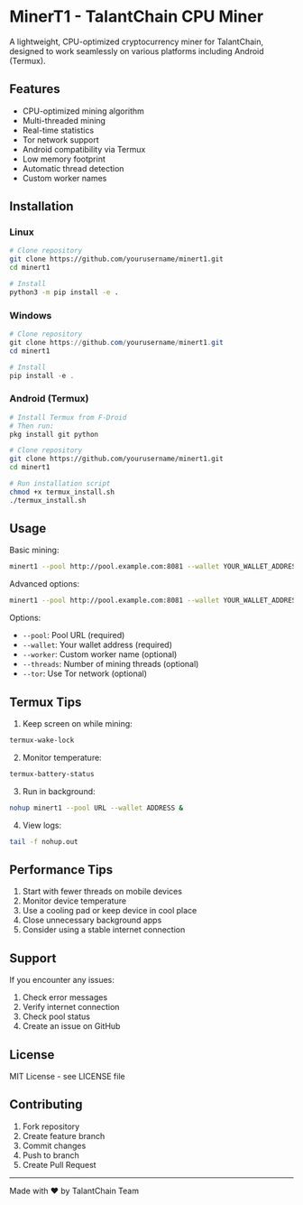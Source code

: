 # MinerT1 - TalantChain CPU Miner

A lightweight, CPU-optimized cryptocurrency miner for TalantChain, designed to work seamlessly on various platforms including Android (Termux).

## Features

- CPU-optimized mining algorithm
- Multi-threaded mining
- Real-time statistics
- Tor network support
- Android compatibility via Termux
- Low memory footprint
- Automatic thread detection
- Custom worker names

## Installation

### Linux
```bash
# Clone repository
git clone https://github.com/yourusername/minert1.git
cd minert1

# Install
python3 -m pip install -e .
```

### Windows
```powershell
# Clone repository
git clone https://github.com/yourusername/minert1.git
cd minert1

# Install
pip install -e .
```

### Android (Termux)
```bash
# Install Termux from F-Droid
# Then run:
pkg install git python

# Clone repository
git clone https://github.com/yourusername/minert1.git
cd minert1

# Run installation script
chmod +x termux_install.sh
./termux_install.sh
```

## Usage

Basic mining:
```bash
minert1 --pool http://pool.example.com:8081 --wallet YOUR_WALLET_ADDRESS
```

Advanced options:
```bash
minert1 --pool http://pool.example.com:8081 --wallet YOUR_WALLET_ADDRESS --worker worker1 --threads 4 --tor
```

Options:
- `--pool`: Pool URL (required)
- `--wallet`: Your wallet address (required)
- `--worker`: Custom worker name (optional)
- `--threads`: Number of mining threads (optional)
- `--tor`: Use Tor network (optional)

## Termux Tips

1. Keep screen on while mining:
```bash
termux-wake-lock
```

2. Monitor temperature:
```bash
termux-battery-status
```

3. Run in background:
```bash
nohup minert1 --pool URL --wallet ADDRESS &
```

4. View logs:
```bash
tail -f nohup.out
```

## Performance Tips

1. Start with fewer threads on mobile devices
2. Monitor device temperature
3. Use a cooling pad or keep device in cool place
4. Close unnecessary background apps
5. Consider using a stable internet connection

## Support

If you encounter any issues:
1. Check error messages
2. Verify internet connection
3. Check pool status
4. Create an issue on GitHub

## License

MIT License - see LICENSE file

## Contributing

1. Fork repository
2. Create feature branch
3. Commit changes
4. Push to branch
5. Create Pull Request

---
Made with ❤️ by TalantChain Team
